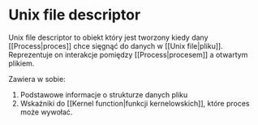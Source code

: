 # Unix file descriptor
Unix file descriptor to obiekt który jest tworzony kiedy dany [[Process|proces]] chce sięgnąć do danych w [[Unix file|pliku]]. Reprezentuje on interakcje pomiędzy [[Process|procesem]] a otwartym plikiem. 

Zawiera w sobie:
1. Podstawowe informacje o strukturze danych pliku
2. Wskaźniki do [[Kernel function|funkcji kernelowskich]], które proces może wywołać.